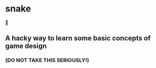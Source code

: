# snake
🐍 

## A hacky way to learn some basic concepts of game design
### (DO NOT TAKE THIS SERIOUSLY!)
